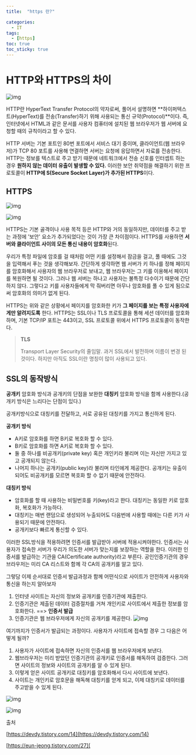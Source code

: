```yaml
---
title:  "https 란?"

categories:
  - IT
tags:
  - [https]
toc: true
toc_sticky: true
---
```


# HTTP와 HTTPS의 차이

![img](https://post-phinf.pstatic.net/MjAxODA4MjNfMTgw/MDAxNTM1MDAzNzM3ODA2.eNAvF1GYYuE7Pk1bg9crj6GRNCvAAihiyzswr-UC8Isg.OqptAj0NBsBGz2MpA7f2Vg94yS6QZCrKIzQ70wfaWCgg.PNG/screenshot_006.png?type=w1200)

HTTP란 HyperText Transfer Protocol의 약자로써, 풀어서 설명하면 **하이퍼텍스트(HyperText)를 전송(Transfer)하기 위해 사용되는 통신 규약(Protocol)**이다. 즉, 인터넷에서 HTML과 같은 문서를 사용자 컴퓨터에 설치된 웹 브라우저가 웹 서버에 요청할 때의 규칙이라고 할 수 있다.

HTTP 서버는 기본 포트인 80번 포트에서 서비스 대기 중이며, 클라이언트(웹 브라우저)가 TCP 80 포트를 사용해 연결하면 서버는 요청에 응답하면서 자료를 전송한다. HTTP는 정보를 텍스트로 주고 받기 때문에 네트워크에서 전송 신호를 인터셉트 하는 경우 **원하지 않는 데이터 유출이 발생할 수 있다.** 이러한 보안 취약점을 해결하기 위한 프로토콜이 **HTTP에 S(Secure Socket Layer)가 추가된 HTTPS**이다.



## HTTPS

![img](https://img1.daumcdn.net/thumb/R1280x0/?scode=mtistory2&fname=https%3A%2F%2Ft1.daumcdn.net%2Fcfile%2Ftistory%2F9989B1505C72885E29)

![img](http://blog.wishket.com/wp-content/uploads/2020/02/03-3.png)

HTTPS는 기본 골격이나 사용 목적 등은 HTTP와 거의 동일하지만, 데이터를 주고 받는 과정에 '보안' 요소가 추가되었다는 것이 가장 큰 차이점이다. HTTPS를 사용하면 **서버와 클라이언트 사이의 모든 통신 내용이 암호화**된다.

우리가 특정 파일에 암호를 걸 때처럼 어떤 키를 설정해서 잠금을 걸고, 풀 때에도 그것을 입력해서 푸는 것을 생각해보자. 간단하게 생각하면 웹 서버가 키 하나를 정해 페이지를 암호화해서 사용자의 웹 브라우저로 보내고, 웹 브라우저는 그 키를 이용해서 페이지를 복원하면 될 것이다. 그러나 웹 서버는 하나고 사용자는 불특정 다수이기 때문에 간단하지 않다. 그렇다고 키를 사용자들에게 막 줘버리면 아무나 암호화를 풀 수 있게 됨으로써 암호화의 의미가 없게 된다.

HTTPS는 위와 같은 상황에서 페이지를 암호화한 키가 **그 페이지를 보는 특정 사용자에게만 알려지도록** 한다. HTTPS는 SSL이나 TLS 프로토콜을 통해 세션 데이터를 암호화하며, 기본 TCP/IP 포트는 443이고, SSL 프로토콜 위에서 HTTPS 프로토콜이 동작한다.

 

> **TLS**
>
> Transport Layer Security의 줄임말. 과거 SSL에서 발전하며 이름이 변경 된 것이다. 하지만 아직도 SSL이란 명칭이 많이 사용되고 있다.

 

## SSL의 동작방식

**공개키** 암호화 방식과 공개키의 단점을 보완한 **대칭키** 암호화 방식을 함께 사용한다.(공개키 방식은 느리다는 단점이 있다.)

공개키방식으로 대칭키를 전달하고, 서로 공유된 대칭키를 가지고 통신하게 된다.

**공개키 방식**

- A키로 암호화를 하면 B키로 복호화 할 수 있다.
- B키로 암호화를 하면 A키로 복호화 할 수 있다.
- 둘 중 하나를 비공개키(private key) 혹은 개인키라 불리며 이는 자신만 가지고 있고 공개되지 않는다.
- 나머지 하나는 공개키(public key)라 불리며 타인에게 제공한다. 공개키는 유출이 되어도 비공개키를 모르면 복호화 할 수 없기 때문에 안전하다.

**대칭키 방식**

- 암호화를 할 때 사용하는 비밀번호를 키(key)라고 한다. 대칭키는 동일한 키로 암호화, 복호화가 가능하다.
- 대칭키는 매번 랜덤으로 생성되어 누출되어도 다음번에 사용할 때에는 다른 키가 사용되기 때문에 안전하다.
- 공개키보다 빠르게 통신할 수 있다.

이러한 SSL방식을 적용하려면 인증서를 발급받아 서버에 적용시켜야한다. 인증서는 사용자가 접속한 서버가 우리가 의도한 서버가 맞는지를 보장하는 역할을 한다. 이러한 인증서를 발급하는 기관을 CA(Certificate authority)라고 부른다. 공인인증기관의 경우 브라우저는 미리 CA 리스트와 함께 각 CA의 공개키를 알고 있다.

그렇담 이제 순서대로 인증서 발급과정과 함께 어떤식으로 사이트가 안전하게 사용자와 통신을 하는지 알아보자

1. 인터넷 사이트는 자신의 정보와 공개키를 인증기관에 제출한다.
2. 인증기관은 제출된 데이터 검증절차를 거쳐 개인키로 사이트에서 제출한 정보를 암호화한다. ==> **인증서 발급**
3. 인증기관은 웹 브라우저에게 자신의 공개키를 제공한다. ![img](https://t1.daumcdn.net/cfile/tistory/99F0FA445C456BB809)

여기까지가 인증서가 발급되는 과정이다. 사용자가 사이트에 접속할 경우 그 다음은 어떻게 될까?

1. 사용자가 사이트에 접속하면 자신의 인증서를 웹 브라우저에게 보낸다.
2. 웹브라우저는 미리 받았던 인증기관의 공개키로 인증서를 해독하여 검증한다. 그러면 사이트의 정보와 사이트의 공개키를 알 수 있게 된다.
3. 이렇게 얻은 사이트 공개키로 대칭키를 암호화해서 다시 사이트에 보낸다.
4. 사이트는 개인키로 암호문을 해독해 대칭키를 얻게 되고, 이제 대칭키로 데이터를 주고받을 수 있게 된다.

![img](https://t1.daumcdn.net/cfile/tistory/993364345C457AED30)

![img](https://t1.daumcdn.net/cfile/tistory/9997354E5C457AF229)



출처

[https://devdy.tistory.com/14](https://devdy.tistory.com/14)

[https://eun-jeong.tistory.com/27](